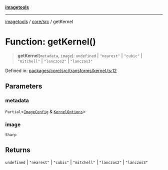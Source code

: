[**imagetools**](../../../README.md)

***

[imagetools](../../../modules.md) / [core/src](../README.md) / getKernel

# Function: getKernel()

> **getKernel**(`metadata`, `image`): `undefined` \| `"nearest"` \| `"cubic"` \| `"mitchell"` \| `"lanczos2"` \| `"lanczos3"`

Defined in: [packages/core/src/transforms/kernel.ts:12](https://github.com/JonasKruckenberg/imagetools/blob/87fff79acddac50a50f7aee7c6a68a0623fbc68f/packages/core/src/transforms/kernel.ts#L12)

## Parameters

### metadata

`Partial`\<[`ImageConfig`](../type-aliases/ImageConfig.md) & [`KernelOptions`](../interfaces/KernelOptions.md)\>

### image

`Sharp`

## Returns

`undefined` \| `"nearest"` \| `"cubic"` \| `"mitchell"` \| `"lanczos2"` \| `"lanczos3"`

